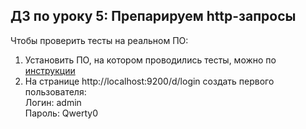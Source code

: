 ## ДЗ по уроку 5: Препарируем http-запросы

Чтобы проверить тесты на реальном ПО:
1. Установить ПО, на котором проводились тесты, можно по [инструкции](https://kb.insentry.io/pages/viewpage.action?pageId=13009553)
1. На странице http://localhost:9200/d/login создать первого пользователя:  
Логин: admin  
Пароль: Qwerty0